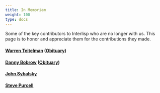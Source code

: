 ```yaml
---
title: In Memoriam
weight: 100
type: docs
---
```

Some of the key contributors to Interlisp who are no longer with us. This page is to honor and appreciate them for the contributions they made.

#### [Warren Teitelman](https://en.wikipedia.org/wiki/Warren_Teitelman) ([Obituary](http://warrenteitelman.com))

#### [Danny Bobrow](https://en.wikipedia.org/wiki/Daniel_G._Bobrow) ([Obituary](https://www.paloaltoonline.com/obituaries/memorials/daniel-danny-g-bobrow-phd?o=4957))

#### [John Sybalsky](http://www.sybalsky.net)

#### [Steve Purcell](https://www.paloaltoonline.com/obituaries/memorials/steve-purcell?o=5822)
